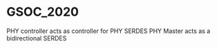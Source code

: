 # GSOC_2020

PHY controller acts as controller for PHY SERDES
PHY Master acts as a bidirectional SERDES
